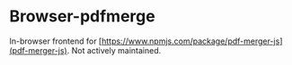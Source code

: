 # Browser-pdfmerge
In-browser frontend for [https://www.npmjs.com/package/pdf-merger-js](pdf-merger-js). Not actively maintained.